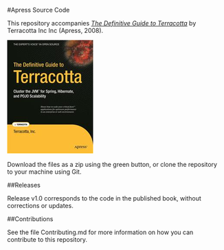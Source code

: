 #Apress Source Code

This repository accompanies [*The Definitive Guide to Terracotta*](http://www.apress.com/9781590599860) by Terracotta Inc Inc (Apress, 2008).

![Cover image](9781590599860.jpg)

Download the files as a zip using the green button, or clone the repository to your machine using Git.

##Releases

Release v1.0 corresponds to the code in the published book, without corrections or updates.

##Contributions

See the file Contributing.md for more information on how you can contribute to this repository.

